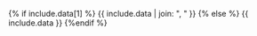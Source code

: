 {% if include.data[1] %}
    {{ include.data | join: ", " }}
{% else %}
    {{ include.data }}
{%endif %}
